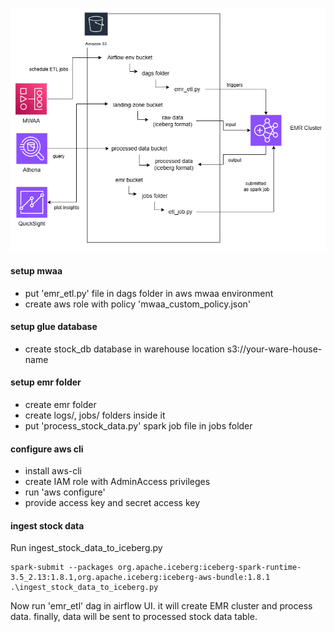 <p align="center">
  <img src="architecture.png" />
</p>

#### setup mwaa
- put 'emr_etl.py' file in dags folder in aws mwaa environment
- create aws role with policy 'mwaa_custom_policy.json'

#### setup glue database
- create stock_db database in warehouse location s3://your-ware-house-name

#### setup emr folder
- create emr folder
- create logs/, jobs/ folders inside it
- put 'process_stock_data.py' spark job file in jobs folder

#### configure aws cli
- install aws-cli
- create IAM role with AdminAccess privileges
- run 'aws configure'
- provide access key and secret access key

#### ingest stock data
Run ingest_stock_data_to_iceberg.py
```
spark-submit --packages org.apache.iceberg:iceberg-spark-runtime-3.5_2.13:1.8.1,org.apache.iceberg:iceberg-aws-bundle:1.8.1 .\ingest_stock_data_to_iceberg.py
```

Now run 'emr_etl' dag in airflow UI. it will create EMR cluster and process data. finally, data will be sent to processed stock data table.